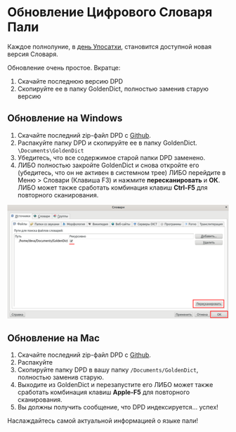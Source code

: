 # Обновление Цифрового Словаря Пали

Каждое полнолуние, в [день Упосатхи](https://ru.wikipedia.org/wiki/%D0%A3%D0%BF%D0%BE%D1%81%D0%B0%D1%82%D1%85%D0%B0), становится доступной новая версия Словаря.

Обновление очень простое. Вкратце:

1. Скачайте последнюю версию DPD
2. Скопируйте ее в папку GoldenDict, полностью заменив старую версию

## Обновление на Windows

1. Скачайте последний zip-файл DPD с [Github](https://github.com/digitalpalidictionary/rus-release/releases).
2. Распакуйте папку DPD и скопируйте ее в папку GoldenDict. `\Documents\GoldenDict`
3. Убедитесь, что все содержимое старой папки DPD заменено.
4. ЛИБО полностью закройте GoldenDict и снова откройте его (убедитесь, что он не активен в системном трее) 
   ЛИБО перейдите в Меню > Словари (Клавиша F3) и нажмите **пересканировать** и **ОК**. 
   ЛИБО может также сработать комбинация клавиш **Ctrl-F5** для повторного сканирования.

![rescan now](../pics/update/rescan%20now.png)

## Обновление на Mac

1. Скачайте последний zip-файл DPD с [Github](https://github.com/digitalpalidictionary/rus-release/releases).
2. Распакуйте
3. Скопируйте папку DPD в вашу папку `/Documents/GoldenDict`, полностью заменив старую.
4. Выходите из GoldenDict и перезапустите его 
   ЛИБО может также сработать комбинация клавиш **Apple-F5** для повторного сканирования.
5. Вы должны получить сообщение, что DPD индексируется... успех!

Наслаждайтесь самой актуальной информацией о языке пали!